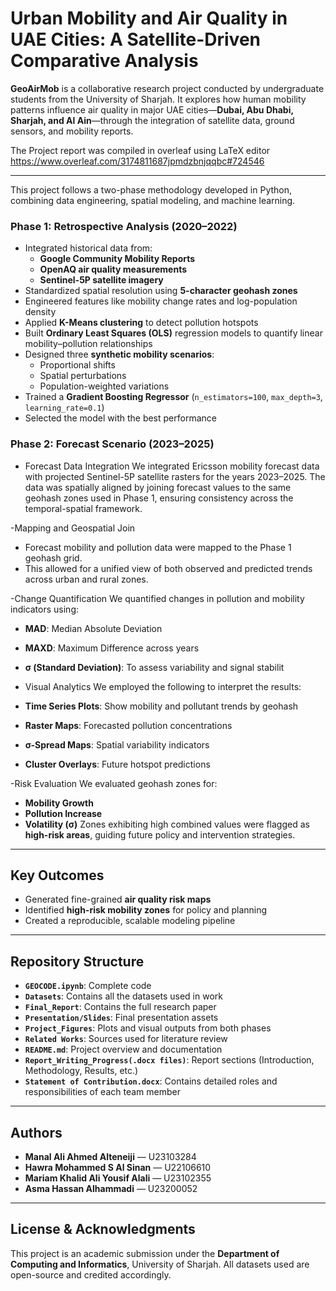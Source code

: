 # Urban Mobility and Air Quality in UAE Cities: A Satellite-Driven Comparative Analysis

**GeoAirMob** is a collaborative research project conducted by undergraduate students from the University of Sharjah. It explores how human mobility patterns influence air quality in major UAE cities—**Dubai, Abu Dhabi, Sharjah, and Al Ain**—through the integration of satellite data, ground sensors, and mobility reports.

The Project report was compiled in overleaf using LaTeX editor
https://www.overleaf.com/3174811687jpmdzbnjqqbc#724546

---

This project follows a two-phase methodology developed in Python, combining data engineering, spatial modeling, and machine learning.

### Phase 1: Retrospective Analysis (2020–2022)

- Integrated historical data from:
  - **Google Community Mobility Reports**
  - **OpenAQ air quality measurements**
  - **Sentinel-5P satellite imagery**
- Standardized spatial resolution using **5-character geohash zones**
- Engineered features like mobility change rates and log-population density
- Applied **K-Means clustering** to detect pollution hotspots
- Built **Ordinary Least Squares (OLS)** regression models to quantify linear mobility–pollution relationships
- Designed three **synthetic mobility scenarios**:
  - Proportional shifts  
  - Spatial perturbations  
  - Population-weighted variations  
- Trained a **Gradient Boosting Regressor** (`n_estimators=100`, `max_depth=3`, `learning_rate=0.1`)  
- Selected the model with the best performance


### Phase 2: Forecast Scenario (2023–2025)
- Forecast Data Integration
We integrated Ericsson mobility forecast data with projected Sentinel-5P satellite rasters for the years 2023–2025. The data was spatially aligned by joining forecast values to the same geohash zones used in Phase 1, ensuring consistency across the temporal-spatial framework.

-Mapping and Geospatial Join
- Forecast mobility and pollution data were mapped to the Phase 1 geohash grid.
- This allowed for a unified view of both observed and predicted trends across urban and rural zones.
  
-Change Quantification
We quantified changes in pollution and mobility indicators using:
- **MAD**: Median Absolute Deviation
- **MAXD**: Maximum Difference across years
- **σ (Standard Deviation)**: To assess variability and signal stabilit
  
- Visual Analytics
We employed the following to interpret the results:
- **Time Series Plots**: Show mobility and pollutant trends by geohash
- **Raster Maps**: Forecasted pollution concentrations
- **σ-Spread Maps**: Spatial variability indicators
- **Cluster Overlays**: Future hotspot predictions
  
-Risk Evaluation
We evaluated geohash zones for:
- **Mobility Growth**
- **Pollution Increase**
- **Volatility (σ)**
Zones exhibiting high combined values were flagged as **high-risk areas**, guiding future policy and intervention strategies.

---

## Key Outcomes

- Generated fine-grained **air quality risk maps**
- Identified **high-risk mobility zones** for policy and planning
- Created a reproducible, scalable modeling pipeline

---

## Repository Structure

- **`GEOCODE.ipynb`**: Complete code
- **`Datasets`**: Contains all the datasets used in work  
- **`Final_Report`**: Contains the full research paper  
- **`Presentation/Slides`**: Final presentation assets  
- **`Project_Figures`**: Plots and visual outputs from both phases  
- **`Related Works`**: Sources used for literature review  
- **`README.md`**: Project overview and documentation  
- **`Report_Writing_Progress(.docx files)`**: Report sections (Introduction, Methodology, Results, etc.)  
- **`Statement of Contribution.docx`**: Contains detailed roles and responsibilities of each team member

---

## Authors

- **Manal Ali Ahmed Alteneiji** — U23103284  
- **Hawra Mohammed S Al Sinan** — U22106610  
- **Mariam Khalid Ali Yousif Alali** — U23102355  
- **Asma Hassan Alhammadi** — U23200052

---

## License & Acknowledgments

This project is an academic submission under the **Department of Computing and Informatics**, University of Sharjah. All datasets used are open-source and credited accordingly.
